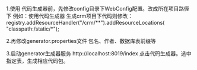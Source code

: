 1.使用 代码生成器前，先修改config目录下WebConfig配置。改成所在项目路径下
例如：使用代码生成器 生成crm项目下代码则修改：
registry.addResourceHandler("/crm/**").addResourceLocations( "classpath:/static/*");

2.再修改generator.properties文件 
    包名、作者、数据库表前缀等
    

3.启动generator生成器服务
http://localhost:8019/index
点击代码生成器。选中指定表，生成相应代码包。
